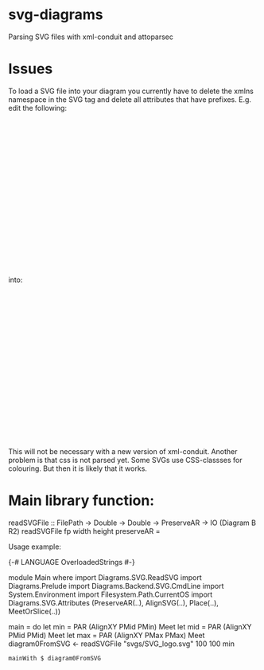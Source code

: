 svg-diagrams
============

Parsing SVG files with xml-conduit and attoparsec


Issues
=======

To load a SVG file into your diagram you currently have to delete the xmlns namespace in the SVG tag and delete all attributes that have prefixes. E.g. edit the following:

<svg
   xmlns:dc="http://purl.org/dc/elements/1.1/"
   xmlns:cc="http://web.resource.org/cc/"
   xmlns:rdf="http://www.w3.org/1999/02/22-rdf-syntax-ns#"
   xmlns:svg="http://www.w3.org/2000/svg"
   xmlns="http://www.w3.org/2000/svg"
   xmlns:sodipodi="http://sodipodi.sourceforge.net/DTD/sodipodi-0.dtd"
   xmlns:inkscape="http://www.inkscape.org/namespaces/inkscape"
   width="300"
   height="300"
   id="svg2"
   sodipodi:version="0.32"
   inkscape:version="0.45.1"
   version="1.0"
   inkscape:output_extension="org.inkscape.output.svg.inkscape">

into:

<svg
   width="300"
   height="300"
   id="svg2"
   version="1.0">

This will not be necessary with a new version of xml-conduit.
Another problem is that css is not parsed yet. Some SVGs use CSS-classses for colouring.
But then it is likely that it works.






Main library function:
======================

readSVGFile :: FilePath -> Double -> Double -> PreserveAR -> IO (Diagram B R2)
readSVGFile fp width height preserveAR =

Usage example:

{-# LANGUAGE OverloadedStrings #-}

module Main where
import Diagrams.SVG.ReadSVG
import Diagrams.Prelude
import Diagrams.Backend.SVG.CmdLine
import System.Environment
import Filesystem.Path.CurrentOS
import Diagrams.SVG.Attributes (PreserveAR(..), AlignSVG(..), Place(..), MeetOrSlice(..))

main = do
    let min = PAR (AlignXY PMid PMin) Meet
    let mid = PAR (AlignXY PMid PMid) Meet
    let max = PAR (AlignXY PMax PMax) Meet
    diagram0FromSVG <- readSVGFile "svgs/SVG_logo.svg" 100 100 min

    mainWith $ diagram0FromSVG
